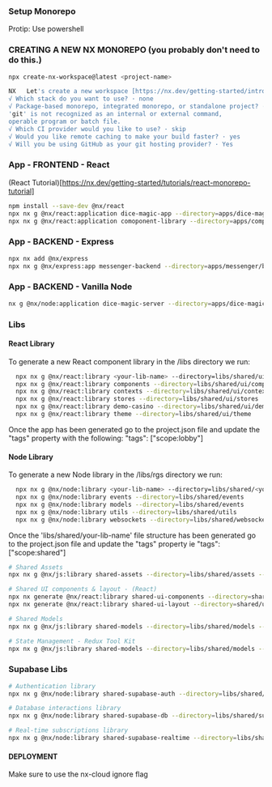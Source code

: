 ### Setup Monorepo

Protip: Use powershell

### CREATING A NEW NX MONOREPO (you probably don't need to do this.)

```bash
npx create-nx-workspace@latest <project-name>

NX   Let's create a new workspace [https://nx.dev/getting-started/intro]
√ Which stack do you want to use? · none
√ Package-based monorepo, integrated monorepo, or standalone project? · integrated
'git' is not recognized as an internal or external command,
operable program or batch file.
√ Which CI provider would you like to use? · skip
√ Would you like remote caching to make your build faster? · yes
√ Will you be using GitHub as your git hosting provider? · Yes
```

### App - FRONTEND - React

(React Tutorial)[https://nx.dev/getting-started/tutorials/react-monorepo-tutorial]

```bash
npm install --save-dev @nx/react
npx nx g @nx/react:application dice-magic-app --directory=apps/dice-magic/app
npx nx g @nx/react:application comoponent-library --directory=apps/component-library/app
```

### App - BACKEND - Express

```bash
npx nx add @nx/express
npx nx g @nx/express:app messenger-backend --directory=apps/messenger/backend
```

### App - BACKEND - Vanilla Node
```bash
nx g @nx/node:application dice-magic-server --directory=apps/dice-magic/server
```

### Libs

#### React Library

To generate a new React component library in the /libs directory we run:

```bash
  npx nx g @nx/react:library <your-lib-name> --directory=libs/shared/ui/<your-lib-name>
  npx nx g @nx/react:library components --directory=libs/shared/ui/components
  npx nx g @nx/react:library contexts --directory=libs/shared/ui/contexts
  npx nx g @nx/react:library stores --directory=libs/shared/ui/stores
  npx nx g @nx/react:library demo-casino --directory=libs/shared/ui/demo-casino < this is not suppose to be buildable
  npx nx g @nx/react:library theme --directory=libs/shared/ui/theme
```

Once the app has been generated go to the project.json file and update the "tags" property with the following:
"tags": ["scope:lobby"]

#### Node Library

To generate a new Node library in the /libs/rgs directory we run:

```bash
  npx nx g @nx/node:library <your-lib-name> --directory=libs/shared/<your-lib-name>
  npx nx g @nx/node:library events --directory=libs/shared/events
  npx nx g @nx/node:library models --directory=libs/shared/events
  npx nx g @nx/node:library utils --directory=libs/shared/utils
  npx nx g @nx/node:library websockets --directory=libs/shared/websockets
```

Once the 'libs/shared/your-lib-name' file structure has been generated go to the project.json file and update the "tags" property ie "tags": ["scope:shared"]

```bash
# Shared Assets
npx nx g @nx/js:library shared-assets --directory=libs/shared/assets --unitTestRunner=vitest --bundler=none

# Shared UI components & layout - (React)
npx nx generate @nx/react:library shared-ui-components --directory=shared/ui/components --buildable
npx nx generate @nx/react:library shared-ui-layout --directory=shared/ui/layout --buildable

# Shared Models
npx nx g @nx/js:library shared-models --directory=libs/shared/models --unitTestRunner=vitest --bundler=none

# State Management - Redux Tool Kit
npx nx g @nx/js:library shared-models --directory=libs/shared/models --unitTestRunner=vitest --bundler=none
```

### Supabase Libs

```bash
# Authentication library
npx nx g @nx/node:library shared-supabase-auth --directory=libs/shared/supabase/auth --buildable

# Database interactions library
npx nx g @nx/node:library shared-supabase-db --directory=libs/shared/supabase/db --buildable

# Real-time subscriptions library
npx nx g @nx/node:library shared-supabase-realtime --directory=libs/shared/supabase/realtime --buildable
```

#### DEPLOYMENT

Make sure to use the nx-cloud ignore flag
